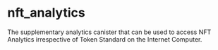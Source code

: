 # nft_analytics
The supplementary analytics canister that can be used to access NFT Analytics irrespective of Token Standard on the Internet Computer.

